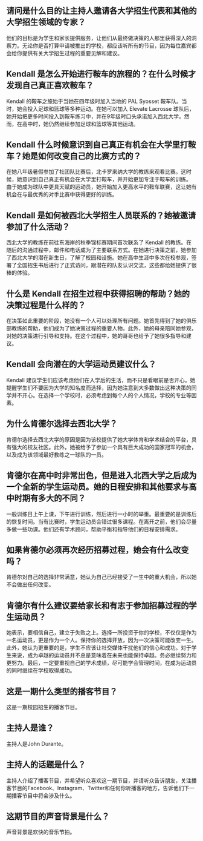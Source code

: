 
## 请问是什么目的让主持人邀请各大学招生代表和其他的大学招生领域的专家？

他们的目标是为学生和家长提供服务，让他们从最终做决策的人那里获得深入的洞察力。无论你是否打算申请被推出的学校，都应该听所有的节目，因为每位嘉宾都会给你提供有关大学招生过程的重要见解和建议。


## Kendall 是怎么开始进行鞍车的旅程的？在什么时候才发现自己真正喜欢鞍车？

Kendall 的鞍车之旅始于当她在四年级时加入当地的 PAL Syosset 鞍车队。当时，她会投入足球和篮球等多种运动。在她可以加入 Elevate Lacrosse 球队后，她开始把更多时间投入到鞍车练习中，并在9年级时口头承诺加入西北大学。然而，在高中时，她仍然继续参加足球和篮球等其他运动。


## Kendall 什么时候意识到自己真正有机会在大学里打鞍车？她是如何改变自己的比赛方式的？

在她八年级暑假参加了社团队比赛后，北卡罗来纳大学的教练来观看比赛。这时候，她意识到自己真正有机会在大学里打鞍车，并开始更加专注于鞍车的训练。 由于她成为球队中更具天赋的运动员，她开始加入更高水平的鞍车联赛，这让她有机会在与最优秀的对手比赛中获得更好的训练。


## Kendall 是如何被西北大学招生人员联系的？她被邀请参加了什么活动？

西北大学的教练在前往东海岸的秋季锦标赛期间首次联系了 Kendall 的教练。在随后的沟通过程中，邮件和电话成为了主要联系方式。在她进行决策之前，她参加了西北大学的潜在新生日，了解了校园和设施。她在高中生涯中多次在校参观，签署了全国招生书后进行了正式访问，跟潜在的队友认识交流，这些都给她提供了很棒的体验。


## 什么是 Kendall 在招生过程中获得招聘的帮助？她的决策过程是什么样的？

在决策如此重要的阶段，她没有一个人可以处理所有问题。她首先得到了她的俱乐部教练的帮助，他们成为了她决策过程的重要人物。此外，她的母亲陪同她参观，对她的决策进行引导和支持。在这个过程中，她的哥哥也给予了她很多指导和建议。


## Kendall 会向潜在的大学运动员建议什么？

Kendall 建议学生们应该考虑他们在入学后的生活，而不只是看眼前是否开心。她提醒学生们不要因为大学的知名度而选择，因为她注意到大多数做出这种决策的同学并不开心。在选择一个学校时，必须考虑到每个人的个人情况，学校的专业等因素。


## 为什么肯德尔选择去西北大学？

肯德尔选择去西北大学的原因是因为该校提供了她大学体育和学术结合的平台，具有强大的校友社区。此外，她被给予了参加一个具有巨大成功的国家冠军的机会，以及成为该领域最好教练之一球队的一员。


## 肯德尔在高中时非常出色，但是进入北西大学之后成为一个全新的学生运动员。她的日程安排和其他要求与高中时期有多大的不同？

一般训练日上午上课，下午进行训练，然后进行一小时的举重。最重要的是训练后的恢复时间。当有比赛时，学生运动员会错过很多课程。在离开之前，他们会尽量多做一些功课。他们还有学术顾问，帮助平衡和指导他们的日程安排需求。


## 如果肯德尔必须再次经历招募过程，她会有什么改变吗？

肯德尔对自己的选择非常满意，她认为自己已经接受了一生中的重大机会，所以她不会做出任何改变。


## 肯德尔有什么建议要给家长和有志于参加招募过程的学生运动员？

她表示，要相信自己，建立于失败之上。选择一所投资于你的学校，不仅仅是作为一名运动员，更是作为一个人。保持你的选择开放，因为一次决策可能改变一生。此外，她认为更重要的是，学生不应该让社交媒体干扰他们的信心和成功。对于学生来说，成为卓越的运动员并不总是意味着在未来也能保持卓越。务必继续努力和更努力。最后，一定要重视自己的学术成绩，尽可能学会管理时间，在成为运动员的同时继续在学校取得成功。


## 这是一期什么类型的播客节目？

这是一期校园招生的播客节目。


## 主持人是谁？

主持人是John Durante。


## 主持人的话题是什么？

主持人介绍了播客节目，并希望听众喜欢这一期节目，并请听众告诉朋友，关注播客节目的Facebook、Instagram、Twitter和任何你听播客的地方，告诉他们下一期播客节目中将会涉及什么。


## 这期节目的声音背景是什么？

声音背景是欢快的音乐节拍。

